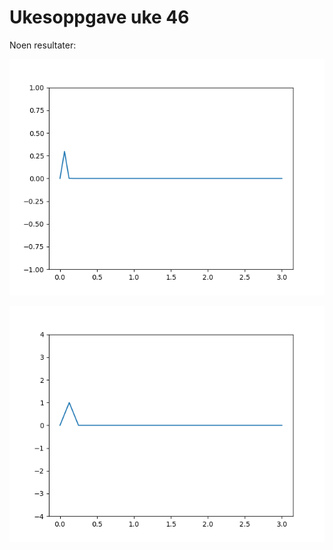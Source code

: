 # Ukesoppgave uke 46

Noen resultater:

![bølge](gifs/wave.gif)

![stående_bølge](gifs/ish_standing_wave.gif)